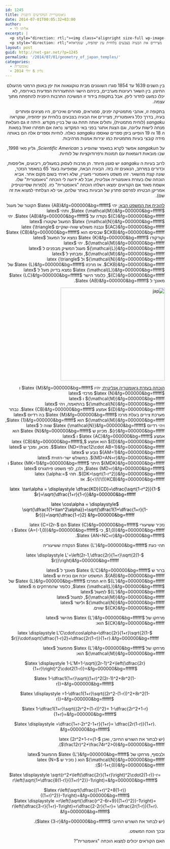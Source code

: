 ```yaml
---
id: 1245
title: גיאומטריית המקדשים היפנית
date: 2014-07-01T00:05:32+03:00
author:
  - אליהו לוי
excerpt: |
  <p style="direction: rtl;"><img class="alignright size-full wp-image-1348" src="http://net-gar.net/wp-content/uploads/2014/06/japan.png" alt="japan" width="110" height="110" />בין השנים 1639 עד 1854 סגרו השוגונים מבית טוקוגאווה את יפן באופן הרמטי מהעולם החיצון. בין השאר רעיונות מערביים, ביניהם הישגי ההתעוררות המדעית באירופה, לא יכלו כמעט לחדור ליפן. אבל בתקופת בידוד זו המשיכה התרבות היפנית להתפתח מתוך עצמה.</p>
  <p style="direction: rtl;">בתקופה זו, אוהבי מתמטיקה יפנים, סמוראים, סוחרים ואיכרים, היו מציגים ופותרים בעיה, בדרך כלל גיאומטרית, מציירים את הבעיה בצבעים בלוחית עץ יפהפיה, שנקראה sangaku (לוחית מתמטית), ותולים אותה תחת גגו של בניין מקודש.</p>
layout: post
guid: http://net-gar.net/?p=1245
permalink: '/2014/07/01/geometry_of_japan_temples/'
categories:
  - גאומטריה
  - גליון 6 יולי 2014
---
```

<p style="direction: rtl;">
  בין השנים 1639 עד 1854 סגרו השוגונים מבית טוקוגאווה את יפן באופן הרמטי מהעולם החיצון. בין השאר רעיונות מערביים, ביניהם הישגי ההתעוררות המדעית באירופה, לא יכלו כמעט לחדור ליפן. אבל בתקופת בידוד זו המשיכה התרבות היפנית להתפתח מתוך עצמה.
</p>

<p style="direction: rtl;">
  בתקופה זו, אוהבי מתמטיקה יפנים, סמוראים, סוחרים ואיכרים, היו מציגים ופותרים בעיה, בדרך כלל גיאומטרית, מציירים את הבעיה בצבעים בלוחית עץ יפהפיה, שנקראה <em>sangaku</em> (לוחית מתמטית), ותולים אותה תחת גגו של בניין מקודש. היתה זו גם העלאת מנחה לישות עליונה, וגם הצגת אתגר בפני באי המקדש: נראה אם תפתרו זאת! במאות ה 18 וה 19 הופיעו ביפן ספרים שאספו <em>sangaku </em>כאלה. לוחיות וספרים אלה הם באותה מידה קובצי בעיות מתמטיות כמו יצירות אמנות מרהיבות.
</p>

<p style="direction: rtl;">
  על ה<em>sangaku</em> אפשר לקרא במאמר שהופיע ב <em>Scientific American</em>, גליון מאי 1998, שבו מובאות דוגמאות עם תמונות ורפרודוקציות של לוחיות.
</p>

<p style="direction: rtl;">
  לרוב בעיות ה <em>sangaku</em> יש סגנון מיוחד. הן מרבות לעסוק במעגלים, ריבועים, אליפסות, וכדורים במרחב, הנוגעים זה בזה. הבעיה הבאה, שמופיעה בעמ' 65 במאמר הנזכר, שונה קצת מהשאר. זהו משפט גיאומטרי מעניין, שלא ראיתי בשום מקום אחר. אביא הוכחה שלו בעזרת גיאומטריה אנליטית, אבל לא ידועה לי הוכחה "גיאומטרית" שלו. אשמח מאוד אם הקוראים ימצאו וישלחו הוכחה "גיאומטרית" כזו. (למרות שסיינטיפיק אמריקן הבטיחו לפרסם פתרון של הבעיות באתר שלהם, אני לא הצלחתי למצוא את זה שם).
</p>

<p style="direction: rtl;">
  <span style="text-decoration: underline;">להוכיח את המשפט הבא:</span> יהי $latex {AB}&fg=000000&bg=ffffff$ הקוטר של מעגל $latex {\mathcal{M}}&fg=000000&bg=ffffff$, ותהי $latex {C}&fg=000000&bg=ffffff$ נקודה על $latex {AB}&fg=000000&bg=ffffff$. יהי $latex {\mathcal{N}}&fg=000000&bg=ffffff$ המעגל שקוטרו $latex {AC}&fg=000000&bg=ffffff$ ונבנה משולש שווה-שוקיים $latex {\triangle CKB}&fg=000000&bg=ffffff$ שבסיסו הוא $latex {CB}&fg=000000&bg=ffffff$ וקודקודו $latex {K}&fg=000000&bg=ffffff$ נמצא על המעגל $latex {\mathcal{M}}&fg=000000&bg=ffffff$. יהי $latex {\mathcal{L}}&fg=000000&bg=ffffff$ מעגל המשיק מבפנים ל $latex {\mathcal{M}}&fg=000000&bg=ffffff$, ומבחוץ ל $latex {\mathcal{N}}&fg=000000&bg=ffffff$ ול $latex {\triangle CKB}&fg=000000&bg=ffffff$. אז מרכזו $latex {L}&fg=000000&bg=ffffff$ של $latex {\mathcal{L}}&fg=000000&bg=ffffff$ נמצא בדיוק מעל ל $latex {C}&fg=000000&bg=ffffff$, כלומר הישר $latex {LC}&fg=000000&bg=ffffff$ מאונך ל $latex {AB}&fg=000000&bg=ffffff$.
</p>

<p style="direction: rtl;">
  <img class="aligncenter wp-image-1268 size-full" src="http://net-gar.net/wp-content/uploads/2014/06/jap.png" alt="jap" width="329" height="294" />
</p>

<p style="direction: rtl;">
  <span style="text-decoration: underline;">הוכחה בעזרת גיאומטריה אנליטית:</span> יהיו $latex {M}&fg=000000&bg=ffffff$ ו $latex {N}&fg=000000&bg=ffffff$ מרכזי $latex {\mathcal{M}}&fg=000000&bg=ffffff$ ו $latex {\mathcal{N}}&fg=000000&bg=ffffff$ בהתאמה, ויהי $latex {D}&fg=000000&bg=ffffff$ אמצע $latex {CB}&fg=000000&bg=ffffff$. נבחר מערכת צירים בעלת מרכז $latex {M}&fg=000000&bg=ffffff$ בה רדיוס $latex {\mathcal{M}}&fg=000000&bg=ffffff$ הוא $latex {1}&fg=000000&bg=ffffff$, ויהי רדיוס $latex {\mathcal{N}}&fg=000000&bg=ffffff$ שווה ל $latex {r}&fg=000000&bg=ffffff$. מכיוון ש $latex {N}&fg=000000&bg=ffffff$ הוא אמצע $latex {AC}&fg=000000&bg=ffffff$ ו $latex {D}&fg=000000&bg=ffffff$ הוא אמצע $latex {CB}&fg=000000&bg=ffffff$, $latex {ND=\frac12\cdot AB=1}&fg=000000&bg=ffffff$. מכאן, ומכך ש $latex {AM=1}&fg=000000&bg=ffffff$ נובע ש $latex {MD=AN=r}&fg=000000&bg=ffffff$. במשולש ישר-הזווית $latex {MDK}&fg=000000&bg=ffffff$ היתר $latex {MK=1}&fg=000000&bg=ffffff$ ו $latex {MD=r}&fg=000000&bg=ffffff$, ולכן, לפי משפט פיתגורס $latex {DK=\sqrt{1-r^2}}&fg=000000&bg=ffffff$. תהי $latex {\alpha:={<\!\!\!)}KCB}&fg=000000&bg=ffffff$. אז
</p>

<p style="direction: rtl; text-align: center;">
  <span style="color: #000000;">$latex  \tan\alpha = \displaystyle \dfrac{KD}{CD}=\dfrac{\sqrt{1-r^2}}{1-r}=\sqrt{\dfrac{1+r}{1-r}}&fg=000000&bg=ffffff$</span>
</p>

<p style="direction: rtl; text-align: center;">
  <span style="color: #000000;">$latex \cos\alpha = \displaystyle \sqrt{\dfrac1{1+\tan^2\alpha}}=\sqrt{\dfrac1{1+\dfrac{1+r}{1-r}}}=\sqrt{\dfrac{1-r}2} &fg=000000&bg=ffffff$</span>
</p>

<p style="direction: rtl; text-align: right;">
  נזכיר ששיעורי $latex {C}&fg=000000&bg=ffffff$ הם $latex {C=(2r-1,0)}&fg=000000&bg=ffffff$, כי $latex {A=(-1,0)}&fg=000000&bg=ffffff$ ו $latex {AN=NC=r}&fg=000000&bg=ffffff$.
</p>

<p style="direction: rtl;">
  תהי כעת $latex {L'}&fg=000000&bg=ffffff$ הנקודה ששיעוריה
</p>

<p style="direction: rtl;" align="center">
  $latex \displaystyle L'=\left(2r-1,\dfrac{2r}{1+r}\sqrt{2(1-r)}\right)&fg=000000&bg=ffffff$
</p>

<p style="direction: rtl;">
  ברור ש $latex {L'C}&fg=000000&bg=ffffff$ מאונך ל $latex {AB}&fg=000000&bg=ffffff$. המשפט יוכח אם נוכיח ש $latex {L'}&fg=000000&bg=ffffff$ היא המרכז $latex {L}&fg=000000&bg=ffffff$ של $latex {\mathcal{L}}&fg=000000&bg=ffffff$, כלומר שהמרחקים מ $latex {L'}&fg=000000&bg=ffffff$ למעגל $latex {\mathcal{M}}&fg=000000&bg=ffffff$, למעגל $latex {\mathcal{N}}&fg=000000&bg=ffffff$ ולישר $latex {CK}&fg=000000&bg=ffffff$ שווים.
</p>

<p style="direction: rtl;">
  מרחקו של $latex {L'}&fg=000000&bg=ffffff$ מהישר $latex {CK}&fg=000000&bg=ffffff$ הוא:
</p>

<p style="direction: rtl;" align="center">
  $latex \displaystyle L'C\cdot\cos\alpha=\dfrac{2r}{1+r}\sqrt{2(1-r)}\cdot\sqrt{\dfrac{1-r}2}=\dfrac{2r(1-r)}{1+r}.&fg=000000&bg=ffffff$
</p>

<p style="direction: rtl;">
  מרחקו של $latex {L'}&fg=000000&bg=ffffff$ מהמעגל $latex {\mathcal{M}}&fg=000000&bg=ffffff$ הוא:
</p>

<p style="text-align: center;">
  $latex \displaystyle 1-L'M=1-\sqrt{(2r-1)^2+\left(\dfrac{2r}{1+r}\right)^2\cdot2(1-r)}=&fg=000000&bg=ffffff$
</p>

<p style="text-align: center;">
  $latex 1-\dfrac1{1+r}\sqrt{(1+r)^2(2r-1)^2+8r^2(1-r)}=&fg=000000&bg=ffffff$
</p>

<p style="text-align: center;">
  $latex \displaystyle =1-\dfrac1{1+r}\sqrt{(2r^2-(1-r))^2+8r^2(1-r)}=&fg=000000&bg=ffffff$
</p>

<p style="text-align: center;">
  $latex 1-\dfrac1{1+r}\sqrt{(2r^2+(1-r))^2}= 1-\dfrac{2r^2+1-r}{1+r}=&fg=000000&bg=ffffff$
</p>

<p style="text-align: center;">
  $latex \displaystyle =\dfrac{1+r-2r^2-1+r}{1+r}= \dfrac{2r(1-r)}{1+r}. &fg=000000&bg=ffffff$
</p>

<p style="direction: rtl;">
  (יש לבחור את השורש החיובי, ואכן $latex {2r^2+1-r=(1-\frac12r)^2+\frac74r^2>0}&fg=000000&bg=ffffff$).
</p>

<p style="direction: rtl;">
  ולבסוף, מרחקו של $latex {L'}&fg=000000&bg=ffffff$ מהמעגל $latex {\mathcal{N}}&fg=000000&bg=ffffff$ הוא ( נזכיר ש $latex {N=(-1+r,0)}&fg=000000&bg=ffffff$):
</p>

<p style="text-align: center;">
  $latex \displaystyle \sqrt{r^2+\left(\dfrac{2r}{1+r}\right)^2\cdot2(1-r)}-r= r\left(\sqrt{1+\dfrac{8(1-r)}{(1+r)^2}}-1\right)=&fg=000000&bg=ffffff$
</p>

<p style="text-align: center;">
  $latex r\left(\sqrt{\dfrac{(1+r)^2+8(1-r)}{(1+r)^2}}-1\right)=&fg=000000&bg=ffffff$<br /> $latex \displaystyle =r\left(\sqrt{\dfrac{r^2-6r+9}{(1+r)^2}}-1\right)= r\left(\dfrac{3-r}{1+r}-1\right)=r\dfrac{2-2r}{1+r}= \dfrac{2r(1-r)}{1+r}. &fg=000000&bg=ffffff$
</p>

<p style="direction: rtl;">
  (יש לבחור את השורש החיובי $latex {3-r}&fg=000000&bg=ffffff$).
</p>

<p style="direction: rtl;">
  ובכך הוכח המשפט.
</p>

<p style="direction: rtl;">
  האם הקוראים יכולים למצוא הוכחה "גיאומטרית"?
</p>